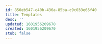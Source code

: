 ```yaml
---
id: 850eb547-c40b-436a-85ba-c9c033e65f40
title: Templates
desc: ''
updated: 1601956209670
created: 1601956209670
stub: false
---
```


